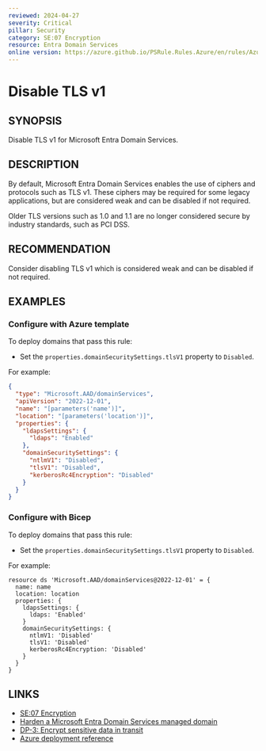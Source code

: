 ```yaml
---
reviewed: 2024-04-27
severity: Critical
pillar: Security
category: SE:07 Encryption
resource: Entra Domain Services
online version: https://azure.github.io/PSRule.Rules.Azure/en/rules/Azure.EntraDS.TLS/
---
```


# Disable TLS v1

## SYNOPSIS

Disable TLS v1 for Microsoft Entra Domain Services.

## DESCRIPTION

By default, Microsoft Entra Domain Services enables the use of ciphers and protocols such as TLS v1.
These ciphers may be required for some legacy applications, but are considered weak and can be disabled if not required.

Older TLS versions such as 1.0 and 1.1 are no longer considered secure by industry standards, such as PCI DSS.

## RECOMMENDATION

Consider disabling TLS v1 which is considered weak and can be disabled if not required.

## EXAMPLES

### Configure with Azure template

To deploy domains that pass this rule:

- Set the `properties.domainSecuritySettings.tlsV1` property to `Disabled`.

For example:

```json
{
  "type": "Microsoft.AAD/domainServices",
  "apiVersion": "2022-12-01",
  "name": "[parameters('name')]",
  "location": "[parameters('location')]",
  "properties": {
    "ldapsSettings": {
      "ldaps": "Enabled"
    },
    "domainSecuritySettings": {
      "ntlmV1": "Disabled",
      "tlsV1": "Disabled",
      "kerberosRc4Encryption": "Disabled"
    }
  }
}
```

### Configure with Bicep

To deploy domains that pass this rule:

- Set the `properties.domainSecuritySettings.tlsV1` property to `Disabled`.

For example:

```bicep
resource ds 'Microsoft.AAD/domainServices@2022-12-01' = {
  name: name
  location: location
  properties: {
    ldapsSettings: {
      ldaps: 'Enabled'
    }
    domainSecuritySettings: {
      ntlmV1: 'Disabled'
      tlsV1: 'Disabled'
      kerberosRc4Encryption: 'Disabled'
    }
  }
}
```

## LINKS

- [SE:07 Encryption](https://learn.microsoft.com/azure/well-architected/security/encryption)
- [Harden a Microsoft Entra Domain Services managed domain](https://learn.microsoft.com/entra/identity/domain-services/secure-your-domain)
- [DP-3: Encrypt sensitive data in transit](https://learn.microsoft.com/security/benchmark/azure/baselines/azure-active-directory-domain-services-security-baseline#dp-3-encrypt-sensitive-data-in-transit)
- [Azure deployment reference](https://learn.microsoft.com/azure/templates/microsoft.aad/domainservices)
